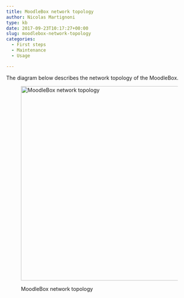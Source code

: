 ```yaml
---
title: MoodleBox network topology
author: Nicolas Martignoni
type: kb
date: 2017-09-23T10:17:27+00:00
slug: moodlebox-network-topology
categories:
  - First steps
  - Maintenance
  - Usage

---
```

The diagram below describes the network topology of the MoodleBox.<figure id="attachment_588" style="max-width: 500px" class="wp-caption alignnone">

[<img class="wp-image-588" src="https://moodlebox.net/en/wp-content/uploads/sites/3/2017/09/MoodleBox-Network-286x300.png" alt="MoodleBox network topology" width="500" height="525" srcset="https://moodlebox.net/en/wp-content/uploads/sites/3/2017/09/MoodleBox-Network-286x300.png 286w, https://moodlebox.net/en/wp-content/uploads/sites/3/2017/09/MoodleBox-Network.png 621w" sizes="(max-width: 500px) 100vw, 500px" />][1]<figcaption class="wp-caption-text">MoodleBox network topology</figcaption></figure>

 [1]: https://moodlebox.net/en/wp-content/uploads/sites/3/2017/09/MoodleBox-Network.png